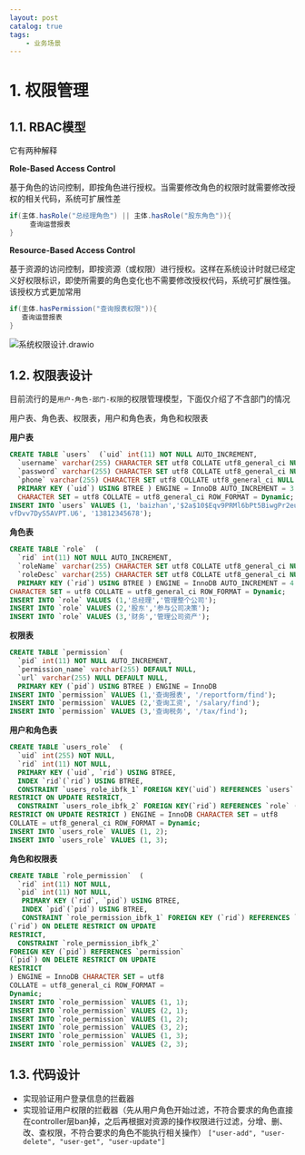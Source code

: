 ```yaml
---
layout: post   	
catalog: true 	
tags:
    - 业务场景
---
```




# 1. 权限管理

## 1.1. RBAC模型

它有两种解释

**Role-Based Access Control**

基于角色的访问控制，即按角色进行授权。当需要修改角色的权限时就需要修改授权的相关代码，系统可扩展性差

```java
if(主体.hasRole("总经理角色") || 主体.hasRole("股东角色")){
     查询运营报表
}
```

**Resource-Based Access Control**

基于资源的访问控制，即按资源（或权限）进行授权。这样在系统设计时就已经定义好权限标识，即使所需要的角色变化也不需要修改授权代码，系统可扩展性强。该授权方式更加常用

```java
if(主体.hasPermission("查询报表权限")){
   查询运营报表
}
```

![系统权限设计.drawio](F:\笔记\博客\文章图片\系统权限设计.drawio.png)



## 1.2. 权限表设计

目前流行的是`用户-角色-部门-权限`的权限管理模型，下面仅介绍了不含部门的情况

用户表、角色表、权限表，用户和角色表，角色和权限表

**用户表**

```sql
CREATE TABLE `users`  (`uid` int(11) NOT NULL AUTO_INCREMENT,
  `username` varchar(255) CHARACTER SET utf8 COLLATE utf8_general_ci NULL DEFAULT NULL,
  `password` varchar(255) CHARACTER SET utf8 COLLATE utf8_general_ci NULL DEFAULT NULL,
  `phone` varchar(255) CHARACTER SET utf8 COLLATE utf8_general_ci NULL DEFAULT NULL,
  PRIMARY KEY (`uid`) USING BTREE ) ENGINE = InnoDB AUTO_INCREMENT = 3
  CHARACTER SET = utf8 COLLATE = utf8_general_ci ROW_FORMAT = Dynamic;
INSERT INTO `users` VALUES (1, 'baizhan','$2a$10$Eqv9PRMl6bPt5BiwgPr2eucgyl.E.xLENt4b
vfDvv7DyS5AVPT.U6', '13812345678');
```

**角色表**

```sql
CREATE TABLE `role`  (
  `rid` int(11) NOT NULL AUTO_INCREMENT,
  `roleName` varchar(255) CHARACTER SET utf8 COLLATE utf8_general_ci NULL DEFAULT NULL,
  `roleDesc` varchar(255) CHARACTER SET utf8 COLLATE utf8_general_ci NULL DEFAULT NULL,
  PRIMARY KEY (`rid`) USING BTREE ) ENGINE = InnoDB AUTO_INCREMENT = 4
CHARACTER SET = utf8 COLLATE = utf8_general_ci ROW_FORMAT = Dynamic;
INSERT INTO `role` VALUES (1,'总经理','管理整个公司');
INSERT INTO `role` VALUES (2,'股东','参与公司决策');
INSERT INTO `role` VALUES (3,'财务','管理公司资产');
```

**权限表**

```sql
CREATE TABLE `permission`  (
  `pid` int(11) NOT NULL AUTO_INCREMENT,
  `permission_name` varchar(255) DEFAULT NULL,
  `url` varchar(255) NULL DEFAULT NULL,
  PRIMARY KEY (`pid`) USING BTREE ) ENGINE = InnoDB 
INSERT INTO `permission` VALUES (1,'查询报表', '/reportform/find');
INSERT INTO `permission` VALUES (2,'查询工资', '/salary/find');
INSERT INTO `permission` VALUES (3,'查询税务', '/tax/find');
```

**用户和角色表**

```sql
CREATE TABLE `users_role`  (
  `uid` int(255) NOT NULL,
  `rid` int(11) NOT NULL,
  PRIMARY KEY (`uid`, `rid`) USING BTREE,
  INDEX `rid`(`rid`) USING BTREE,
  CONSTRAINT `users_role_ibfk_1` FOREIGN KEY(`uid`) REFERENCES `users` (`uid`) ON DELETE
RESTRICT ON UPDATE RESTRICT,
  CONSTRAINT `users_role_ibfk_2` FOREIGN KEY(`rid`) REFERENCES `role` (`rid`) ON DELETE
RESTRICT ON UPDATE RESTRICT ) ENGINE = InnoDB CHARACTER SET = utf8
COLLATE = utf8_general_ci ROW_FORMAT = Dynamic;
INSERT INTO `users_role` VALUES (1, 2);
INSERT INTO `users_role` VALUES (1, 3);
```

**角色和权限表**

```sql
CREATE TABLE `role_permission`  (
  `rid` int(11) NOT NULL,
  `pid` int(11) NOT NULL,
   PRIMARY KEY (`rid`, `pid`) USING BTREE,
   INDEX `pid`(`pid`) USING BTREE,
   CONSTRAINT `role_permission_ibfk_1` FOREIGN KEY (`rid`) REFERENCES `role`
(`rid`) ON DELETE RESTRICT ON UPDATE
RESTRICT,
  CONSTRAINT `role_permission_ibfk_2`
FOREIGN KEY (`pid`) REFERENCES `permission`
(`pid`) ON DELETE RESTRICT ON UPDATE
RESTRICT
) ENGINE = InnoDB CHARACTER SET = utf8
COLLATE = utf8_general_ci ROW_FORMAT =
Dynamic;
INSERT INTO `role_permission` VALUES (1, 1);
INSERT INTO `role_permission` VALUES (2, 1);
INSERT INTO `role_permission` VALUES (1, 2);
INSERT INTO `role_permission` VALUES (3, 2);
INSERT INTO `role_permission` VALUES (1, 3);
INSERT INTO `role_permission` VALUES (2, 3);
```

## 1.3. 代码设计

 - 实现验证用户登录信息的拦截器
 - 实现验证用户权限的拦截器（先从用户角色开始过滤，不符合要求的角色直接在controller层ban掉，之后再根据对资源的操作权限进行过滤，分增、删、改、查权限，不符合要求的角色不能执行相关操作）
`["user-add", "user-delete", "user-get", "user-update"]`

